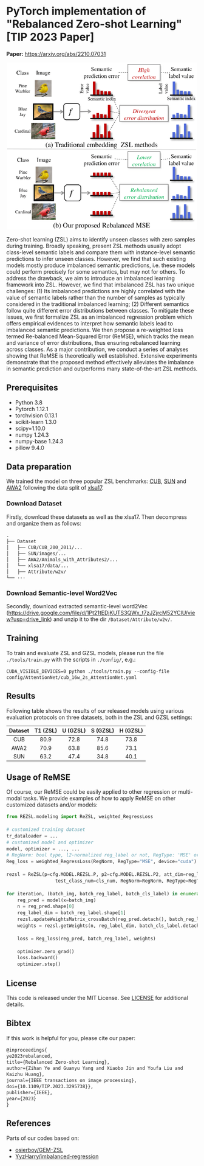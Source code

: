# PyTorch implementation of "Rebalanced Zero-shot Learning" [TIP 2023 Paper] #

**Paper:** https://arxiv.org/abs/2210.07031

<div align="center">
    <img width="500" alt="teaser" src="assets/banner.png"/>
</div>

Zero-shot learning (ZSL) aims to identify unseen classes with zero samples during training.
Broadly speaking, present ZSL methods usually adopt class-level semantic labels and compare them with instance-level semantic predictions to infer unseen classes.
However, we find that such existing models mostly produce imbalanced semantic predictions, i.e. these models could perform precisely for some semantics, but  may not for others. To address the drawback, we aim to introduce an imbalanced learning framework into ZSL. However, we find that imbalanced ZSL has two unique challenges: (1) Its imbalanced predictions are highly correlated with the value of semantic labels rather than the number of samples as typically considered in the traditional imbalanced learning; (2) Different semantics follow quite different error distributions between classes. To mitigate these issues, we first formalize ZSL as an imbalanced regression problem  which offers empirical evidences to interpret how semantic labels lead to imbalanced semantic predictions. We then propose a re-weighted loss termed Re-balanced Mean-Squared Error (ReMSE), which tracks the mean and variance of error distributions, thus ensuring rebalanced learning across classes. As a major contribution, we conduct a series of analyses showing that ReMSE is theoretically well established. Extensive experiments demonstrate that the proposed method effectively alleviates the imbalance in semantic prediction and outperforms many state-of-the-art ZSL methods.

## Prerequisites
+ Python 3.8
+ Pytorch 1.12.1
+ torchvision 0.13.1
+ scikit-learn 1.3.0
+ scipy=1.10.0
+ numpy 1.24.3
+ numpy-base 1.24.3
+ pillow 9.4.0

## Data preparation

We trained the model on three popular ZSL benchmarks: [CUB](http://www.vision.caltech.edu/visipedia/CUB-200-2011.html), [SUN](http://cs.brown.edu/~gmpatter/sunattributes.html) and [AWA2](http://cvml.ist.ac.at/AwA2/) following the data split of [xlsa17](http://datasets.d2.mpi-inf.mpg.de/xian/xlsa17.zip).

### Download Dataset 

Firstly, download these datasets as well as the xlsa17. Then decompress and organize them as follows: 
```
.
├── Dataset
│   ├── CUB/CUB_200_2011/...
│   ├── SUN/images/...
│   ├── AWA2/Animals_with_Attributes2/...
│   └── xlsa17/data/...
│   ├── Attribute/w2v/
└── ···
```

### Download Semantic-level Word2Vec

Secondly, download extracted semantic-level word2Vec (https://drive.google.com/file/d/1Pt21tEDjKUTS3QWx_t7zJZjrcM52YCIU/view?usp=drive_link) and unzip it to the dir `/Dataset/Attribute/w2v/`.

## Training

To train and evaluate ZSL and GZSL models, please run the file `./tools/train.py` with the scripts in `./config/`, e.g.:
```
CUDA_VISIBLE_DEVICES=0 python ./tools/train.py --config-file config/AttentionNet/cub_16w_2s_AttentionNet.yaml
```

## Results
Following table shows the results of our released models using various evaluation protocols on three datasets, both in the ZSL and GZSL settings:

| Dataset | T1 (ZSL) | U (GZSL) | S (GZSL) | H (GZSL) |
| :-----: | :-----: | :-----: | :-----: | :-----: |
| CUB | 80.9 | 72.8 | 74.8 | 73.8 |
| AWA2 | 70.9 | 63.8 | 85.6 | 73.1 |
| SUN | 63.2 | 47.4 | 34.8 | 40.1 |

## Usage of ReMSE
Of course, our ReMSE could be easily applied to other regression or multi-modal tasks.
We provide examples of how to apply ReMSE on other customized datasets and/or models:
```python
from REZSL.modeling import ReZSL, weighted_RegressLoss

# customized training dataset
tr_dataloader = ...
# customized model and optimizer
model, optimizer = ..., ... 
# RegNorm: bool type, l2-normalized reg_label or not, RegType: 'MSE' or "BMC"
Reg_loss = weighted_RegressLoss(RegNorm, RegType="MSE", device="cuda")

rezsl = ReZSL(p=cfg.MODEL.REZSL.P, p2=cfg.MODEL.REZSL.P2, att_dim=reg_label_dim, train_class_num=scls_num,
                  test_class_num=cls_num, RegNorm=RegNorm, RegType=RegType, device=device)

for iteration, (batch_img, batch_reg_label, batch_cls_label) in enumerate(tr_dataloader):
    reg_pred = model(x=batch_img)
    n = reg_pred.shape[0]
    reg_label_dim = batch_reg_label.shape[1]
    rezsl.updateWeightsMatrix_crossBatch(reg_pred.detach(), batch_reg_label.detach(), batch_cls_label.detach()) # updateWeightsMatrix_crossBatch or updateWeightsMatrix_inBatch
    weights = rezsl.getWeights(n, reg_label_dim, batch_cls_label.detach()).detach()  # weights matrix does not need gradients

    loss = Reg_loss(reg_pred, batch_reg_label, weights)

    optimizer.zero_grad()
    loss.backward()
    optimizer.step()
```

## License

This code is released under the MIT License. See [LICENSE](LICENSE) for additional details.

## Bibtex ##
If this work is helpful for you, please cite our paper:

```
@inproceedings{
ye2023rebalanced,
title={Rebalanced Zero-shot Learning},
author={Zihan Ye and Guanyu Yang and Xiaobo Jin and Youfa Liu and Kaizhu Huang},
journal={IEEE transactions on image processing},
doi={10.1109/TIP.2023.3295738}},
publisher={IEEE},
year={2023}
}
```

## References
Parts of our codes based on:
* [osierboy/GEM-ZSL](https://github.com/osierboy/GEM-ZSL)
* [YyzHarry/imbalanced-regression](https://github.com/YyzHarry/imbalanced-regression)
